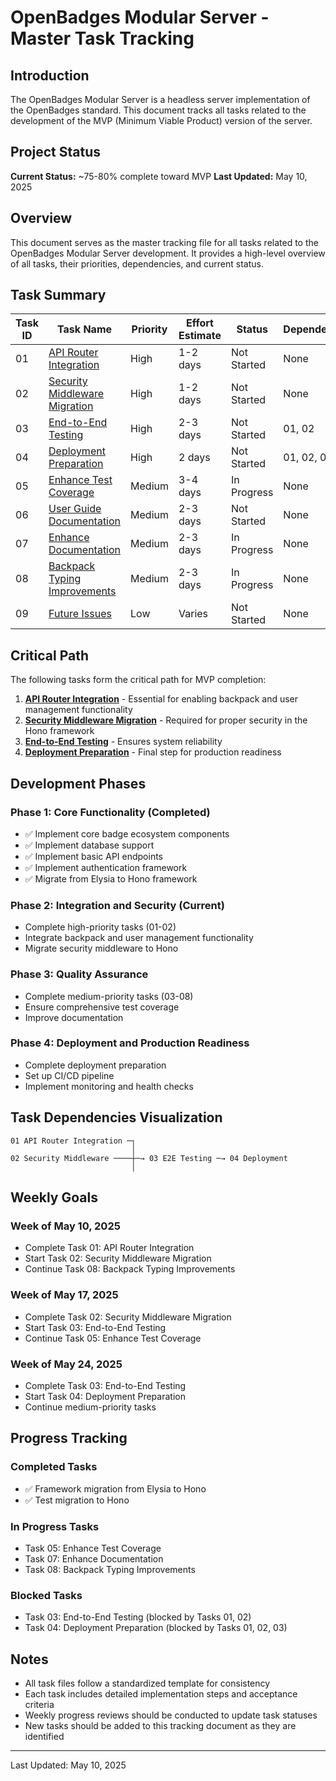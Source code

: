 # OpenBadges Modular Server - Master Task Tracking

## Introduction

The OpenBadges Modular Server is a headless server implementation of the OpenBadges standard. This document tracks all tasks related to the development of the MVP (Minimum Viable Product) version of the server.

## Project Status

**Current Status:** ~75-80% complete toward MVP
**Last Updated:** May 10, 2025

## Overview

This document serves as the master tracking file for all tasks related to the OpenBadges Modular Server development. It provides a high-level overview of all tasks, their priorities, dependencies, and current status.

## Task Summary

| Task ID | Task Name | Priority | Effort Estimate | Status | Dependencies |
|---------|-----------|----------|----------------|--------|--------------|
| 01 | [API Router Integration](./todo/01_api_router_integration.md) | High | 1-2 days | Not Started | None |
| 02 | [Security Middleware Migration](./todo/02_security_middleware_migration.md) | High | 1-2 days | Not Started | None |
| 03 | [End-to-End Testing](./todo/03_e2e_testing.md) | High | 2-3 days | Not Started | 01, 02 |
| 04 | [Deployment Preparation](./todo/04_deployment_preparation.md) | High | 2 days | Not Started | 01, 02, 03 |
| 05 | [Enhance Test Coverage](./todo/05_enhance_test_coverage.md) | Medium | 3-4 days | In Progress | None |
| 06 | [User Guide Documentation](./todo/06_user_guide_documentation.md) | Medium | 2-3 days | Not Started | None |
| 07 | [Enhance Documentation](./todo/07_enhance_documentation.md) | Medium | 2-3 days | In Progress | None |
| 08 | [Backpack Typing Improvements](./todo/08_backpack_typing_improvements.md) | Medium | 2-3 days | In Progress | None |
| 09 | [Future Issues](./todo/09_future_issues.md) | Low | Varies | Not Started | None |

## Critical Path

The following tasks form the critical path for MVP completion:

1. **[API Router Integration](./todo/01_api_router_integration.md)** - Essential for enabling backpack and user management functionality
2. **[Security Middleware Migration](./todo/02_security_middleware_migration.md)** - Required for proper security in the Hono framework
3. **[End-to-End Testing](./todo/03_e2e_testing.md)** - Ensures system reliability
4. **[Deployment Preparation](./todo/04_deployment_preparation.md)** - Final step for production readiness

## Development Phases

### Phase 1: Core Functionality (Completed)
- ✅ Implement core badge ecosystem components
- ✅ Implement database support
- ✅ Implement basic API endpoints
- ✅ Implement authentication framework
- ✅ Migrate from Elysia to Hono framework

### Phase 2: Integration and Security (Current)
- Complete high-priority tasks (01-02)
- Integrate backpack and user management functionality
- Migrate security middleware to Hono

### Phase 3: Quality Assurance
- Complete medium-priority tasks (03-08)
- Ensure comprehensive test coverage
- Improve documentation

### Phase 4: Deployment and Production Readiness
- Complete deployment preparation
- Set up CI/CD pipeline
- Implement monitoring and health checks

## Task Dependencies Visualization

```
01 API Router Integration ─┐
                           │
02 Security Middleware ────┼─→ 03 E2E Testing ─→ 04 Deployment
                           │
```

## Weekly Goals

### Week of May 10, 2025
- Complete Task 01: API Router Integration
- Start Task 02: Security Middleware Migration
- Continue Task 08: Backpack Typing Improvements

### Week of May 17, 2025
- Complete Task 02: Security Middleware Migration
- Start Task 03: End-to-End Testing
- Continue Task 05: Enhance Test Coverage

### Week of May 24, 2025
- Complete Task 03: End-to-End Testing
- Start Task 04: Deployment Preparation
- Continue medium-priority tasks

## Progress Tracking

### Completed Tasks
- ✅ Framework migration from Elysia to Hono
- ✅ Test migration to Hono

### In Progress Tasks
- Task 05: Enhance Test Coverage
- Task 07: Enhance Documentation
- Task 08: Backpack Typing Improvements

### Blocked Tasks
- Task 03: End-to-End Testing (blocked by Tasks 01, 02)
- Task 04: Deployment Preparation (blocked by Tasks 01, 02, 03)

## Notes

- All task files follow a standardized template for consistency
- Each task includes detailed implementation steps and acceptance criteria
- Weekly progress reviews should be conducted to update task statuses
- New tasks should be added to this tracking document as they are identified

---

Last Updated: May 10, 2025
